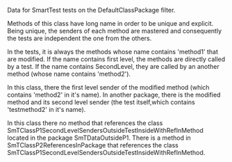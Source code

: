 Data for SmartTest tests on the DefaultClassPackage filter.

Methods of this class have long name in order to be unique and explicit.
Being unique, the senders of each method are mastered and consequently the tests are independent the one from the others.

In the tests, it is always the methods whose name contains 'method1' that are modified. If the name contains first level, the methods are directly called by a test. If the name contains SecondLevel, they are called by an another method (whose name contains 'method2').

In this class, there the first level sender of the modified method (which contains 'method2' in it's name). In another package, there is the modified method and its second level sender (the test itself,which contains 'testmethod2' in it's name).

In this class there no method that references the class SmTClassP1SecondLevelSendersOutsideTestInsideWithRefInMethod located in the package SmTDataOutsideP1.
There is a method in SmTClassP2ReferencesInPackage that references the class SmTClassP1SecondLevelSendersOutsideTestInsideWithRefInMethod.